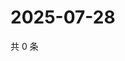 # 2025-07-28

共 0 条

<!-- BEGIN ZHIHUQUESTIONS -->
<!-- 最后更新时间 Mon Jul 28 2025 21:33:45 GMT+0800 (China Standard Time) -->

<!-- END ZHIHUQUESTIONS -->

